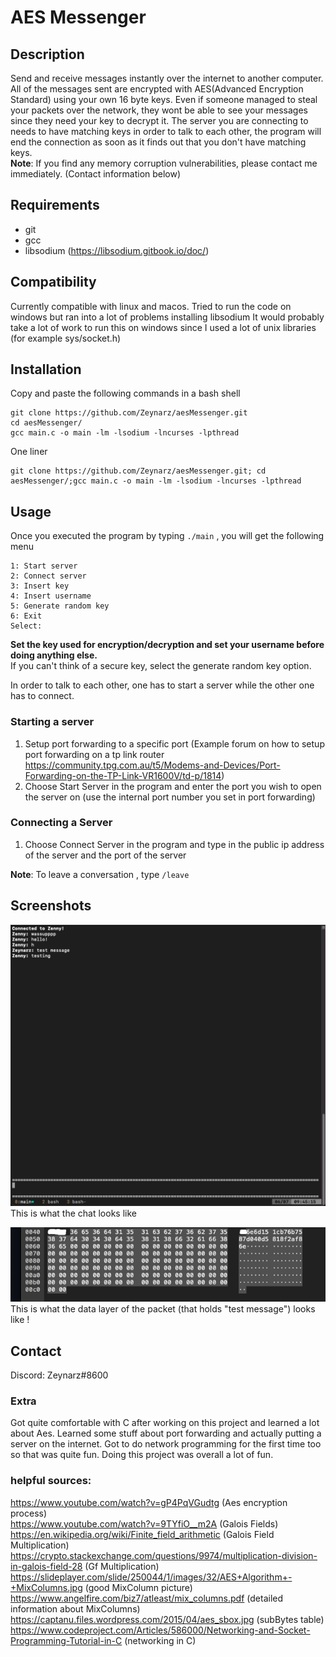 # AES Messenger
## Description   
Send and receive messages instantly over the internet to another computer. All of the messages sent are encrypted with AES(Advanced Encryption Standard) using your own 16 byte keys. Even if someone managed to steal your packets over the network, they wont be able to see your messages since they need your key to decrypt it. The server you are connecting to needs to have matching keys in order to talk to each other, the program will end the connection as soon as it finds out that you don't have matching keys.  
**Note**: If you find any memory corruption vulnerabilities, please contact me immediately. (Contact information below)

## Requirements
- git
- gcc
- libsodium (https://libsodium.gitbook.io/doc/)

## Compatibility
Currently compatible with linux and macos.
Tried to run the code on windows but ran into a lot of problems installing libsodium
It would probably take a lot of work to run this on windows since I used a lot of unix libraries (for example sys/socket.h)

## Installation
Copy and paste the following commands in a bash shell
```
git clone https://github.com/Zeynarz/aesMessenger.git
cd aesMessenger/
gcc main.c -o main -lm -lsodium -lncurses -lpthread
```
One liner
```
git clone https://github.com/Zeynarz/aesMessenger.git; cd aesMessenger/;gcc main.c -o main -lm -lsodium -lncurses -lpthread
```

## Usage
Once you executed the program by typing ```./main``` , you will get the following menu
```
1: Start server
2: Connect server
3: Insert key
4: Insert username
5: Generate random key
6: Exit
Select:
```
**Set the key used for encryption/decryption and set your username before doing anything else.**  
If you can't think of a secure key, select the generate random key option.  

In order to talk to each other, one has to start a server while the other one has to connect.

### Starting a server
1. Setup port forwarding to a specific port (Example forum on how to setup port forwarding on a tp link router https://community.tpg.com.au/t5/Modems-and-Devices/Port-Forwarding-on-the-TP-Link-VR1600V/td-p/1814)   
2. Choose Start Server in the program and enter the port you wish to open the server on (use the internal port number you set in port forwarding)

### Connecting a Server
1. Choose Connect Server in the program and type in the public ip address of the server and the port of the server

**Note**: To leave a conversation , type ```/leave```

## Screenshots
![Screenshot](screenshots/chat.png)
This is what the chat looks like

![Screenshot](screenshots/packet.png)  
This is what the data layer of the packet (that holds "test message") looks like !  


## Contact
Discord: Zeynarz#8600  

### Extra
Got quite comfortable with C after working on this project and learned a lot about Aes. Learned some stuff about port forwarding and actually putting a server on the internet. Got to do network programming for the first time too so that was quite fun. Doing this project was overall a lot of fun.

### helpful sources:      
https://www.youtube.com/watch?v=gP4PqVGudtg (Aes encryption process)   
https://www.youtube.com/watch?v=9TYfiO__m2A (Galois Fields)   
https://en.wikipedia.org/wiki/Finite_field_arithmetic (Galois Field Multiplication)   
https://crypto.stackexchange.com/questions/9974/multiplication-division-in-galois-field-28 (Gf Multiplication)    
https://slideplayer.com/slide/250044/1/images/32/AES+Algorithm+-+MixColumns.jpg (good MixColumn picture)      
https://www.angelfire.com/biz7/atleast/mix_columns.pdf (detailed information about MixColumns)      
https://captanu.files.wordpress.com/2015/04/aes_sbox.jpg (subBytes table)    
https://www.codeproject.com/Articles/586000/Networking-and-Socket-Programming-Tutorial-in-C (networking in C)    
